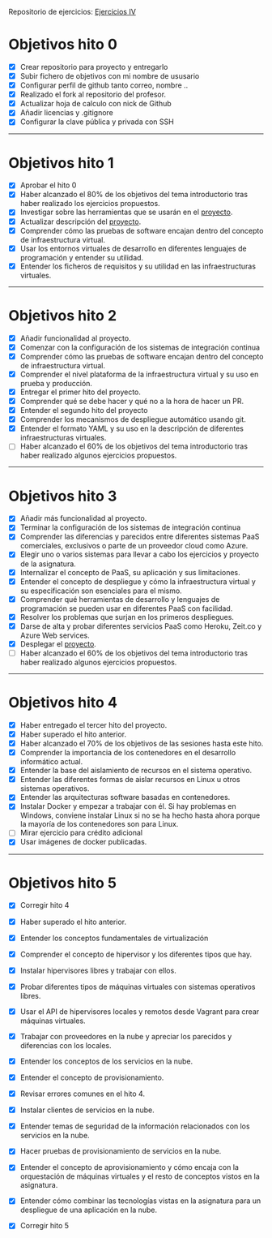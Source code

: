 Repositorio de ejercicios: [Ejercicios IV](https://github.com/iMiguel10/Ejercicios-IV)

# Objetivos hito 0

- [x] Crear repositorio para proyecto y entregarlo
- [x] Subir fichero de objetivos con mi nombre de ususario
- [x] Configurar perfil de github tanto correo, nombre ..
- [x] Realizado el fork al repositorio del profesor.
- [x] Actualizar hoja de calculo con nick de Github
- [x] Añadir licencias y .gitignore
- [x] Configurar la clave pública y privada con SSH

---

# Objetivos hito 1

- [x] Aprobar el hito 0
- [x] Haber alcanzado el 80% de los objetivos del tema introductorio tras haber realizado los ejercicios propuestos.  
- [x] Investigar sobre las herramientas que se usarán en el [proyecto](https://github.com/iMiguel10/Proyecto-IV-Porra-Deportiva-).
- [x] Actualizar descripción del [proyecto](https://github.com/iMiguel10/Proyecto-IV-Porra-Deportiva-).  
- [x] Comprender cómo las pruebas de software encajan dentro del concepto de infraestructura virtual.
- [x] Usar los entornos virtuales de desarrollo en diferentes lenguajes de programación y entender su utilidad.
- [x] Entender los ficheros de requisitos y su utilidad en las infraestructuras virtuales.

---

# Objetivos hito 2

- [x] Añadir funcionalidad al proyecto.
- [x] Comenzar con la configuración de los sistemas de integración continua
- [x] Comprender cómo las pruebas de software encajan dentro del concepto de infraestructura virtual.
- [x] Comprender el nivel plataforma de la infraestructura virtual y su uso en prueba y producción.
- [x] Entregar el primer hito del proyecto.
- [x] Comprender qué se debe hacer y qué no a la hora de hacer un PR.
- [x] Entender el segundo hito del proyecto
- [x] Comprender los mecanismos de despliegue automático usando git.
- [x] Entender el formato YAML y su uso en la descripción de diferentes infraestructuras virtuales.
- [ ] Haber alcanzado el 60% de los objetivos del tema introductorio tras haber realizado algunos ejercicios propuestos.

---

# Objetivos hito 3

- [x] Añadir más funcionalidad al proyecto.
- [x] Terminar la configuración de los sistemas de integración continua
- [x] Comprender las diferencias y parecidos entre diferentes sistemas PaaS comerciales, exclusivos o parte de un proveedor cloud como Azure.
- [x] Elegir uno o varios sistemas para llevar a cabo los ejercicios y proyecto de la asignatura.
- [x] Internalizar el concepto de PaaS, su aplicación y sus limitaciones.
- [x] Entender el concepto de despliegue y cómo la infraestructura virtual y su especificación son esenciales para el mismo.
- [x] Comprender qué herramientas de desarrollo y lenguajes de programación se pueden usar en diferentes PaaS con facilidad.
- [x] Resolver los problemas que surjan en los primeros despliegues.
- [x] Darse de alta y probar diferentes servicios PaaS como Heroku, Zeit.co y Azure Web services.
- [x] Desplegar el [proyecto](https://github.com/iMiguel10/Proyecto-IV-Porra-Deportiva-).  
- [ ] Haber alcanzado el 60% de los objetivos del tema introductorio tras haber realizado algunos ejercicios propuestos.

---

# Objetivos hito 4
- [x] Haber entregado el tercer hito del proyecto.
- [x] Haber superado el hito anterior.
- [x] Haber alcanzado el 70% de los objetivos de las sesiones hasta este hito.
- [x] Comprender la importancia de los contenedores en el desarrollo informático actual.
- [x] Entender la base del aislamiento de recursos en el sistema operativo.
- [x] Entender las diferentes formas de aislar recursos en Linux u otros sistemas operativos.
- [x] Entender las arquitecturas software basadas en contenedores.
- [x] Instalar Docker y empezar a trabajar con él. Si hay problemas en Windows, conviene instalar Linux si no se ha hecho hasta ahora porque la mayoría de los contenedores son para Linux.
- [ ] Mirar ejercicio para crédito adicional
- [x] Usar imágenes de docker publicadas.

---

# Objetivos hito 5
- [x] Corregir hito 4
- [x] Haber superado el hito anterior.
- [x] Entender los conceptos fundamentales de virtualización
- [x] Comprender el concepto de hipervisor y los diferentes tipos que hay.
- [x] Instalar hipervisores libres y trabajar con ellos.
- [x] Probar diferentes tipos de máquinas virtuales con sistemas operativos libres.
- [x] Usar el API de hipervisores locales y remotos desde Vagrant para crear máquinas virtuales.
- [x] Trabajar con proveedores en la nube y apreciar los parecidos y diferencias con los locales.
- [x] Entender los conceptos de los servicios en la nube.
- [x] Entender el concepto de provisionamiento.
- [x] Revisar errores comunes en el hito 4.
- [x] Instalar clientes de servicios en la nube.
- [x] Entender temas de seguridad de la información relacionados con los servicios en la nube.
- [x] Hacer pruebas de provisionamiento de servicios en la nube.
- [x] Entender el concepto de aprovisionamiento y cómo encaja con la orquestación de máquinas virtuales y el resto de conceptos vistos en la asignatura.
- [x] Entender cómo combinar las tecnologías vistas en la asignatura para un despliegue de una aplicación en la nube.

- [x] Corregir hito 5